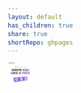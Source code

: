 ```yaml
---
layout: default
has_children: true
share: true
shortRepo: ghpages  
---
```


<img height="50" src="FrontEnd_CSS.pdf" width="50"/>
